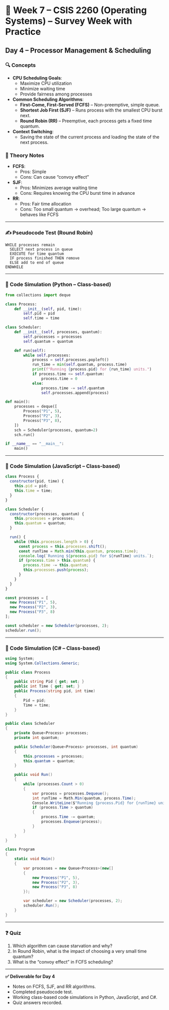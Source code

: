# 📅 Week 7 – CSIS 2260 (Operating Systems) – Survey Week with Practice

## **Day 4 – Processor Management & Scheduling**

### 🔍 Concepts

- **CPU Scheduling Goals**:
  - Maximize CPU utilization
  - Minimize waiting time
  - Provide fairness among processes
- **Common Scheduling Algorithms**:
  - **First-Come, First-Served (FCFS)** – Non-preemptive, simple queue.
  - **Shortest Job First (SJF)** – Runs process with the smallest CPU burst next.
  - **Round Robin (RR)** – Preemptive, each process gets a fixed time quantum.
- **Context Switching**:
  - Saving the state of the current process and loading the state of the next process.

### 📖 Theory Notes

- **FCFS**:
  - Pros: Simple
  - Cons: Can cause “convoy effect”
- **SJF**:
  - Pros: Minimizes average waiting time
  - Cons: Requires knowing the CPU burst time in advance
- **RR**:
  - Pros: Fair time allocation
  - Cons: Too small quantum → overhead; Too large quantum → behaves like FCFS

---

### ✍️ Pseudocode Test (Round Robin)

```
WHILE processes remain
  SELECT next process in queue
  EXECUTE for time quantum
  IF process finished THEN remove
  ELSE add to end of queue
ENDWHILE
```

---

### 🧪 Code Simulation (Python – Class-based)

```python
from collections import deque

class Process:
    def __init__(self, pid, time):
        self.pid = pid
        self.time = time

class Scheduler:
    def __init__(self, processes, quantum):
        self.processes = processes
        self.quantum = quantum

    def run(self):
        while self.processes:
            process = self.processes.popleft()
            run_time = min(self.quantum, process.time)
            print(f"Running {process.pid} for {run_time} units.")
            if process.time <= self.quantum:
                process.time = 0
            else:
                process.time -= self.quantum
                self.processes.append(process)

def main():
    processes = deque([
        Process("P1", 5),
        Process("P2", 3),
        Process("P3", 8),
    ])
    sch = Scheduler(processes, quantum=2)
    sch.run()

if __name__ == "__main__":
    main()
```

---

### 🧪 Code Simulation (JavaScript – Class-based)

```js
class Process {
  constructor(pid, time) {
    this.pid = pid;
    this.time = time;
  }
}

class Scheduler {
  constructor(processes, quantum) {
    this.processes = processes;
    this.quantum = quantum;
  }

  run() {
    while (this.processes.length > 0) {
      const process = this.processes.shift();
      const runTime = Math.min(this.quantum, process.time);
      console.log(`Running ${process.pid} for ${runTime} units.`);
      if (process.time > this.quantum) {
        process.time -= this.quantum;
        this.processes.push(process);
      }
    }
  }
}

const processes = [
  new Process("P1", 5),
  new Process("P2", 3),
  new Process("P3", 8)
];

const scheduler = new Scheduler(processes, 2);
scheduler.run();
```

---

### 🧪 Code Simulation (C# – Class-based)

```csharp
using System;
using System.Collections.Generic;

public class Process
{
    public string Pid { get; set; }
    public int Time { get; set; }
    public Process(string pid, int time)
    {
        Pid = pid;
        Time = time;
    }
}

public class Scheduler
{
    private Queue<Process> processes;
    private int quantum;

    public Scheduler(Queue<Process> processes, int quantum)
    {
        this.processes = processes;
        this.quantum = quantum;
    }

    public void Run()
    {
        while (processes.Count > 0)
        {
            var process = processes.Dequeue();
            int runTime = Math.Min(quantum, process.Time);
            Console.WriteLine($"Running {process.Pid} for {runTime} units.");
            if (process.Time > quantum)
            {
                process.Time -= quantum;
                processes.Enqueue(process);
            }
        }
    }
}

class Program
{
    static void Main()
    {
        var processes = new Queue<Process>(new[]
        {
            new Process("P1", 5),
            new Process("P2", 3),
            new Process("P3", 8)
        });

        var scheduler = new Scheduler(processes, 2);
        scheduler.Run();
    }
}
```

---

### ❓ Quiz

1. Which algorithm can cause starvation and why?
2. In Round Robin, what is the impact of choosing a very small time quantum?
3. What is the “convoy effect” in FCFS scheduling?

---

**✅ Deliverable for Day 4**

- Notes on FCFS, SJF, and RR algorithms.
- Completed pseudocode test.
- Working class-based code simulations in Python, JavaScript, and C#.
- Quiz answers recorded.

